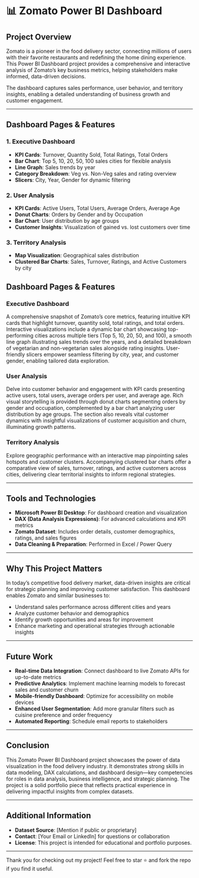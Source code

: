 # 📊 Zomato Power BI Dashboard

## Project Overview
Zomato is a pioneer in the food delivery sector, connecting millions of users with their favorite restaurants and redefining the home dining experience. This Power BI Dashboard project provides a comprehensive and interactive analysis of Zomato’s key business metrics, helping stakeholders make informed, data-driven decisions. 

The dashboard captures sales performance, user behavior, and territory insights, enabling a detailed understanding of business growth and customer engagement.

---

## Dashboard Pages & Features

### 1. Executive Dashboard
- **KPI Cards**: Turnover, Quantity Sold, Total Ratings, Total Orders  
- **Bar Chart**: Top 5, 10, 20, 50, 100 sales cities for flexible analysis  
- **Line Graph**: Sales trends by year  
- **Category Breakdown**: Veg vs. Non-Veg sales and rating overview  
- **Slicers**: City, Year, Gender for dynamic filtering  

### 2. User Analysis
- **KPI Cards**: Active Users, Total Users, Average Orders, Average Age  
- **Donut Charts**: Orders by Gender and by Occupation  
- **Bar Chart**: User distribution by age groups  
- **Customer Insights**: Visualization of gained vs. lost customers over time  

### 3. Territory Analysis
- **Map Visualization**: Geographical sales distribution  
- **Clustered Bar Charts**: Sales, Turnover, Ratings, and Active Customers by city

## Dashboard Pages & Features

### Executive Dashboard  
A comprehensive snapshot of Zomato’s core metrics, featuring intuitive KPI cards that highlight turnover, quantity sold, total ratings, and total orders. Interactive visualizations include a dynamic bar chart showcasing top-performing cities across multiple tiers (Top 5, 10, 20, 50, and 100), a smooth line graph illustrating sales trends over the years, and a detailed breakdown of vegetarian and non-vegetarian sales alongside rating insights. User-friendly slicers empower seamless filtering by city, year, and customer gender, enabling tailored data exploration.

### User Analysis  
Delve into customer behavior and engagement with KPI cards presenting active users, total users, average orders per user, and average age. Rich visual storytelling is provided through donut charts segmenting orders by gender and occupation, complemented by a bar chart analyzing user distribution by age groups. The section also reveals vital customer dynamics with insightful visualizations of customer acquisition and churn, illuminating growth patterns.

### Territory Analysis  
Explore geographic performance with an interactive map pinpointing sales hotspots and customer clusters. Accompanying clustered bar charts offer a comparative view of sales, turnover, ratings, and active customers across cities, delivering clear territorial insights to inform regional strategies.


---

## Tools and Technologies
- **Microsoft Power BI Desktop**: For dashboard creation and visualization  
- **DAX (Data Analysis Expressions)**: For advanced calculations and KPI metrics  
- **Zomato Dataset**: Includes order details, customer demographics, ratings, and sales figures  
- **Data Cleaning & Preparation**: Performed in Excel / Power Query  

---

## Why This Project Matters
In today’s competitive food delivery market, data-driven insights are critical for strategic planning and improving customer satisfaction. This dashboard enables Zomato and similar businesses to:
- Understand sales performance across different cities and years  
- Analyze customer behavior and demographics  
- Identify growth opportunities and areas for improvement  
- Enhance marketing and operational strategies through actionable insights  

---

## Future Work
- **Real-time Data Integration**: Connect dashboard to live Zomato APIs for up-to-date metrics  
- **Predictive Analytics**: Implement machine learning models to forecast sales and customer churn  
- **Mobile-friendly Dashboard**: Optimize for accessibility on mobile devices  
- **Enhanced User Segmentation**: Add more granular filters such as cuisine preference and order frequency  
- **Automated Reporting**: Schedule email reports to stakeholders  

---

## Conclusion
This Zomato Power BI Dashboard project showcases the power of data visualization in the food delivery industry. It demonstrates strong skills in data modeling, DAX calculations, and dashboard design—key competencies for roles in data analysis, business intelligence, and strategic planning. The project is a solid portfolio piece that reflects practical experience in delivering impactful insights from complex datasets.

---

## Additional Information
- **Dataset Source**: [Mention if public or proprietary]  
- **Contact**: [Your Email or LinkedIn] for questions or collaboration  
- **License**: This project is intended for educational and portfolio purposes.

---

Thank you for checking out my project! Feel free to star ⭐ and fork the repo if you find it useful.


